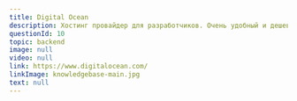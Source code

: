 ```yaml
---
title: Digital Ocean
description: Хостинг провайдер для разработчиков. Очень удобный и дешевый по сравнению с другими решениями
questionId: 10
topic: backend
image: null
video: null
link: https://www.digitalocean.com/
linkImage: knowledgebase-main.jpg
text: null
---
```

